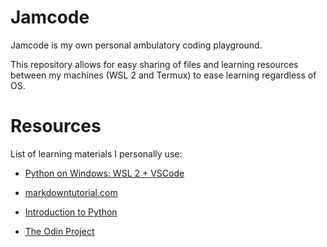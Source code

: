 # Jamcode

Jamcode is my own personal ambulatory coding playground.

This repository allows for easy sharing of files and learning resources between my machines (WSL 2 and Termux) to ease learning regardless of OS.

# Resources

List of learning materials I personally use:

- [Python on Windows: WSL 2 + VSCode](https://learn.microsoft.com/en-us/windows/python/)

- [markdowntutorial.com](https://www.markdowntutorial.com/)

- [Introduction to Python](http://introtopython.org)

- [The Odin Project](https://www.theodinproject.com/)